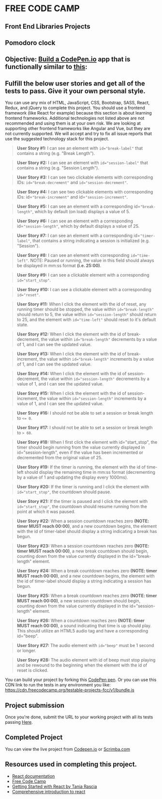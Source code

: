 # FREE CODE CAMP

## Front End Libraries Projects

## Pomodoro clock

## **Objective:** [Build a CodePen.io]() app that is functionally similar to [this](https://codepen.io/freeCodeCamp/full/XpKrrW):
 

## Fulfill the below user stories and get all of the tests to pass. Give it your own personal style.


You can use any mix of HTML, JavaScript, CSS, Bootstrap, SASS, React, Redux, and jQuery to complete this project. You should use a frontend framework (like React for example) because this section is about learning frontend frameworks. Additional technologies not listed above are not recommended and using them is at your own risk. We are looking at supporting other frontend frameworks like Angular and Vue, but they are not currently supported. We will accept and try to fix all issue reports that use the suggested technology stack for this project.

>**User Story #1:** I can see an element with `id="break-label"` that contains a string (e.g. "Break Length").

>**User Story #2:** I can see an element with `id="session-label"` that contains a string (e.g. "Session Length").

>**User Story #3:** I can see two clickable elements with corresponding IDs: `id="break-decrement"` and `id="session-decrement"`.

>**User Story #4:** I can see two clickable elements with corresponding IDs: id=`"break-increment"` and id=`"session-increment"`.

>**User Story #5:** I can see an element with a corresponding id=`"break-length"`, which by default (on load) displays a value of 5.

>**User Story #6:** I can see an element with a corresponding id=`"session-length"`, which by default displays a value of 25.

>**User Story #7:** I can see an element with a corresponding id=`"timer-label"`, that contains a string indicating a session is initialized (e.g. "Session").

>**User Story #8:** I can see an element with corresponding `id="time-left"`. NOTE: Paused or running, the value in this field should always be displayed in mm:ss format **(i.e. 25:00)**.

>**User Story #9:** I can see a clickable element with a corresponding `id="start_stop"`.

>**User Story #10:** I can see a clickable element with a corresponding `id="reset"`.

>**User Story #11:** When I click the element with the id of reset, any running timer should be stopped, the value within `id="break-length"` should return to 5, the value within `id="session-length"` should return to 25, and the element with `id="time-left"` should reset to it's default state.

>**User Story #12:** When I click the element with the id of break-decrement, the value within `id="break-length"` decrements by a value of 1, and I can see the updated value.

>**User Story #13:** When I click the element with the id of break-increment, the value within `id="break-length"` increments by a value of 1, and I can see the updated value.

>**User Story #14:** When I click the element with the id of session-decrement, the value within `id="session-length"` decrements by a value of 1, and I can see the updated value.

>**User Story #15:** When I click the element with the id of session-increment, the value within `id="session-length"` increments by a value of 1, and I can see the updated value.

>**User Story #16:** I should not be able to set a session or break length to `<= 0`.

>**User Story #17:** I should not be able to set a session or break length to `> 60`.

>**User Story #18:** When I first click the element with id="start_stop", the timer should begin running from the value currently displayed in id="session-length", even if the value has been incremented or decremented from the original value of 25.

>**User Story #19:** If the timer is running, the element with the id of time-left should display the remaining time in mm:ss format (decrementing by a value of 1 and updating the display every 1000ms).

>**User Story #20:** If the timer is running and I click the element with `id="start_stop"`, the countdown should pause.

>**User Story #21:** If the timer is paused and I click the element with `id="start_stop"`, the countdown should resume running from the point at which it was paused.

>**User Story #22:** When a session countdown reaches zero **(NOTE: timer MUST reach 00:00)**, and a new countdown begins, the element with the id of timer-label should display a string indicating a break has begun.

>**User Story #23:** When a session countdown reaches zero **(NOTE: timer MUST reach 00:00)**, a new break countdown should begin, counting down from the value currently displayed in the id="break-length" element.

>**User Story #24:** When a break countdown reaches zero **(NOTE: timer MUST reach 00:00)**, and a new countdown begins, the element with the id of timer-label should display a string indicating a session has begun.

>**User Story #25:** When a break countdown reaches zero **(NOTE: timer MUST reach 00:00)**, a new session countdown should begin, counting down from the value currently displayed in the id="session-length" element.

>**User Story #26:** When a countdown reaches zero **(NOTE: timer MUST reach 00:00)**, a sound indicating that time is up should play. This should utilize an HTML5 audio tag and have a corresponding id="beep".

>**User Story #27:** The audio element with `id="beep"` must be 1 second or longer.

>**User Story #28:** The audio element with id of beep must stop playing and be rewound to the beginning when the element with the id of reset is clicked.

You can build your project by forking this [CodePen pen](). Or you can use this CDN link to run the tests in any environment you like: https://cdn.freecodecamp.org/testable-projects-fcc/v1/bundle.js
## Project submission

Once you're done, submit the URL to your working project with all its tests passing [Here](https://www.freecodecamp.org/learn/front-end-libraries/front-end-libraries-projects/build-a-pomodoro-clock).
## Completed Project
You can view the live project from [Codepen.io](https://codepen.io/nibble0101/pen/poJXJeX) or [Scrimba.com](https://scrimba.com/c/cbDDrJAE)
 

## Resources used in completing this project.
- [React documentation](https://reactjs.org/docs/)
- [Free Code Camp](https://www.freecodecamp.org/learn)
- [Getting Started with React by Tania Rascia ](https://www.taniarascia.com/getting-started-with-react)
- [Comprehensive introduction to react](https://scrimba.com/g/glearnreact)




